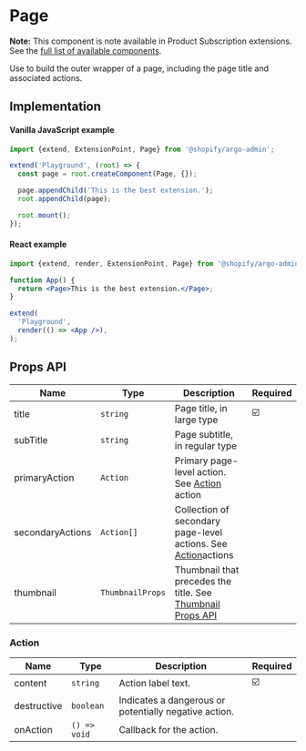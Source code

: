# Page

**Note:** This component is note available in Product Subscription extensions. See the [full list of available components](../ExtensionPoints/ProductSubscription/README.md).

Use to build the outer wrapper of a page, including the page title and associated actions.

## Implementation

#### Vanilla JavaScript example

```js
import {extend, ExtensionPoint, Page} from '@shopify/argo-admin';

extend('Playground', (root) => {
  const page = root.createComponent(Page, {});

  page.appendChild('This is the best extension.');
  root.appendChild(page);

  root.mount();
});
```

#### React example

```jsx
import {extend, render, ExtensionPoint, Page} from '@shopify/argo-admin-react';

function App() {
  return <Page>This is the best extension.</Page>;
}

extend(
  'Playground',
  render(() => <App />),
);
```

## Props API

| Name             | Type             | Description                                                                              | Required |
| ---------------- | ---------------- | ---------------------------------------------------------------------------------------- | -------- |
| title            | `string`         | Page title, in large type                                                                | ☑️       |
| subTitle         | `string`         | Page subtitle, in regular type                                                           |          |
| primaryAction    | `Action`         | Primary page-level action. See [Action](#Action) action                                  |          |
| secondaryActions | `Action[]`       | Collection of secondary page-level actions. See [Action](#Action)actions                 |          |
| thumbnail        | `ThumbnailProps` | Thumbnail that precedes the title. See [Thumbnail Props API](./Thumbnail.md#Props%20API) |          |

### Action

| Name        | Type         | Description                                           | Required |
| ----------- | ------------ | ----------------------------------------------------- | -------- |
| content     | `string`     | Action label text.                                    | ☑️       |
| destructive | `boolean`    | Indicates a dangerous or potentially negative action. |          |
| onAction    | `() => void` | Callback for the action.                              |          |
